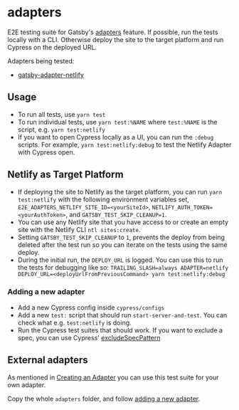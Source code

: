 # adapters

E2E testing suite for Gatsby's [adapters](http://www.gatsbyjs.com/docs/how-to/previews-deploys-hosting/adapters/) feature.
If possible, run the tests locally with a CLI. Otherwise deploy the site to the target platform and run Cypress on the deployed URL.

Adapters being tested:

- [gatsby-adapter-netlify](https://github.com/gatsbyjs/gatsby/tree/master/packages/gatsby-adapter-netlify)

## Usage

- To run all tests, use `yarn test`
- To run individual tests, use `yarn test:%NAME` where `test:%NAME` is the script, e.g. `yarn test:netlify`
- If you want to open Cypress locally as a UI, you can run the `:debug` scripts. For example, `yarn test:netlify:debug` to test the Netlify Adapter with Cypress open.

## Netlify as Target Platform

- If deploying the site to Netlify as the target platform, you can run `yarn test:netlify` with the following environment variables set, `E2E_ADAPTERS_NETLIFY_SITE_ID=<yourSiteId>`, `NETLIFY_AUTH_TOKEN=<yourAuthToken>`, and `GATSBY_TEST_SKIP_CLEANUP=1`.
- You can use any Netlify site that you have access to or create an empty site with the Netlify CLI `ntl sites:create`.
- Setting `GATSBY_TEST_SKIP_CLEANUP` to `1`, prevents the deploy from being deleted after the test run so you can iterate on the tests using the same deploy.
- During the initial run, the `DEPLOY_URL` is logged. You can use this to run the tests for debugging like so:
  `TRAILING_SLASH=always ADAPTER=netlify DEPLOY_URL=<deployUrlFromPreviousCommand> yarn test:netlify:debug`

### Adding a new adapter

- Add a new Cypress config inside `cypress/configs`
- Add a new `test:` script that should run `start-server-and-test`. You can check what e.g. `test:netlify` is doing.
- Run the Cypress test suites that should work. If you want to exclude a spec, you can use Cypress' [excludeSpecPattern](https://docs.cypress.io/guides/references/configuration#excludeSpecPattern)

## External adapters

As mentioned in [Creating an Adapter](https://gatsbyjs.com/docs/how-to/previews-deploys-hosting/creating-an-adapter/#testing) you can use this test suite for your own adapter.

Copy the whole `adapters` folder, and follow [adding a new adapter](#adding-a-new-adapter).
